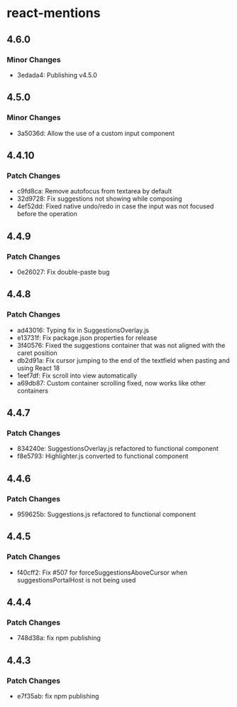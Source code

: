 # react-mentions

## 4.6.0

### Minor Changes

- 3edada4: Publishing v4.5.0

## 4.5.0

### Minor Changes

- 3a5036d: Allow the use of a custom input component

## 4.4.10

### Patch Changes

- c9fd8ca: Remove autofocus from textarea by default
- 32d9728: Fix suggestions not showing while composing
- 4ef52dd: Fixed native undo/redo in case the input was not focused before the operation

## 4.4.9

### Patch Changes

- 0e26027: Fix double-paste bug

## 4.4.8

### Patch Changes

- ad43016: Typing fix in SuggestionsOverlay.js
- e13731f: Fix package.json properties for release
- 3f40576: Fixed the suggestions container that was not aligned with the caret position
- db2d91a: Fix cursor jumping to the end of the textfield when pasting and using React 18
- 1eef7df: Fix scroll into view automatically
- a69db87: Custom container scrolling fixed, now works like other containers

## 4.4.7

### Patch Changes

- 834240e: SuggestionsOverlay.js refactored to functional component
- f8e5793: Highlighter.js converted to functional component

## 4.4.6

### Patch Changes

- 959625b: Suggestions.js refactored to functional component

## 4.4.5

### Patch Changes

- f40cff2: Fix #507 for forceSuggestionsAboveCursor when suggestionsPortalHost is not being used

## 4.4.4

### Patch Changes

- 748d38a: fix npm publishing

## 4.4.3

### Patch Changes

- e7f35ab: fix npm publishing
